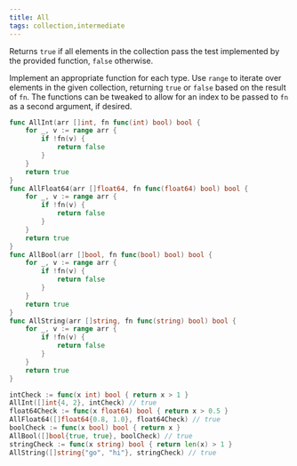 ```yaml
---
title: All
tags: collection,intermediate
---
```


Returns `true` if all elements in the collection pass the test implemented by the provided function, `false` otherwise.

Implement an appropriate function for each type.
Use `range` to iterate over elements in the given collection, returning `true` or `false` based on the result of `fn`.
The functions can be tweaked to allow for an index to be passed to `fn` as a second argument, if desired.

```go
func AllInt(arr []int, fn func(int) bool) bool {
	for _, v := range arr {
		if !fn(v) {
			return false
		}
	}
	return true
}
func AllFloat64(arr []float64, fn func(float64) bool) bool {
	for _, v := range arr {
		if !fn(v) {
			return false
		}
	}
	return true
}
func AllBool(arr []bool, fn func(bool) bool) bool {
	for _, v := range arr {
		if !fn(v) {
			return false
		}
	}
	return true
}
func AllString(arr []string, fn func(string) bool) bool {
	for _, v := range arr {
		if !fn(v) {
			return false
		}
	}
	return true
}
```

```go
intCheck := func(x int) bool { return x > 1 }
AllInt([]int{4, 2}, intCheck) // true
float64Check := func(x float64) bool { return x > 0.5 }
AllFloat64([]float64{0.8, 1.0}, float64Check) // true
boolCheck := func(x bool) bool { return x }
AllBool([]bool{true, true}, boolCheck) // true
stringCheck := func(x string) bool { return len(x) > 1 }
AllString([]string{"go", "hi"}, stringCheck) // true
```
